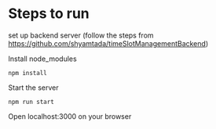 # Steps to run

set up backend server (follow the steps from https://github.com/shyamtada/timeSlotManagementBackend)

Install node_modules
```
npm install
```
Start the server

```
npm run start
```
Open localhost:3000 on your browser